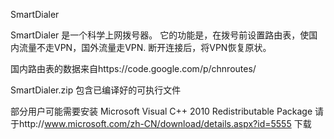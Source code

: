 SmartDialer

SmartDialer 是一个科学上网拨号器。
它的功能是，在拨号前设置路由表，使国内流量不走VPN，国外流量走VPN.
断开连接后，将VPN恢复原状。

国内路由表的数据来自https://code.google.com/p/chnroutes/ 

SmartDialer.zip 包含已编译好的可执行文件

部分用户可能需要安装 Microsoft Visual C++ 2010 Redistributable Package 
请于http://www.microsoft.com/zh-CN/download/details.aspx?id=5555 下载
